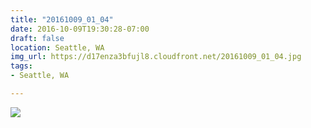 ```yaml
---
title: "20161009_01_04"
date: 2016-10-09T19:30:28-07:00
draft: false
location: Seattle, WA
img_url: https://d17enza3bfujl8.cloudfront.net/20161009_01_04.jpg
tags:
- Seattle, WA

---
```


![](https://d17enza3bfujl8.cloudfront.net/20161009_01_04.jpg)

